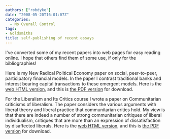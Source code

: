 ```yaml
---
authors: ["robdyke"]
date: "2008-05-20T16:01:07Z"
categories:
  - No Overall Control
tags:
- Goldsmiths
title: self-publishing of recent essays
---
```

I've converted some of my recent papers into web pages for easy reading online. I hope that others find them of some use, if only for the bibliographies!

Here is my New Radical Political Economy paper on social, peer-to-peer, participatory financial models. In the paper I contrast traditional banks and interest bearing capital transactions to these emergent models. Here is the [web HTML version](http://robdyke.com/Public/papers/nrpe/ "HTML"), and this is [the PDF version](/pubfiles/2008/04/majoressay.pdf "PDF") for download.

For the Liberalism and Its Critics course I wrote a paper on Communitarian criticisms of liberalism. The paper considers the various arguments with liberal theory and liberal practice that communitarian critics hold. My view is that there are indeed a number of strong communitarian critiques of liberal individualism, critiques that are more than an expression of dissatisfaction by disaffected liberals. Here is the [web HTML version](http://robdyke.com/Public/papers/landc/ "HTML version"), and this is [the PDF version](/pubfiles/2008/05/majoressay.pdf "PDF") for download.